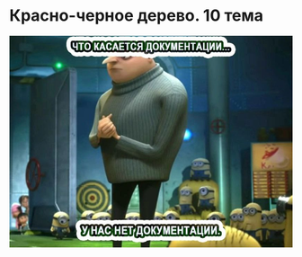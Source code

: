 # Красно-черное дерево. 10 тема

![Это вот база](RedBlackTree/src/main/resources/photo_2024-10-18_19-22-14.jpg)